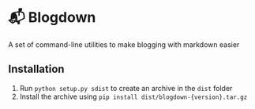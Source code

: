# 📬 Blogdown
A set of command-line utilities to make blogging with markdown easier

## Installation

1. Run `python setup.py sdist` to create an archive in the `dist` folder
2. Install the archive using `pip install dist/blogdown-{version}.tar.gz`
